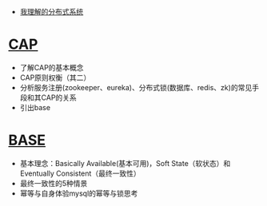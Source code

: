 - [我理解的分布式系统](https://mp.weixin.qq.com/s/rPrNUK5TBiL4g-SJq_6mGg)

# [CAP](CAP.md)
- 了解CAP的基本概念
- CAP原则权衡（其二）
- 分析服务注册(zookeeper、eureka)、分布式锁(数据库、redis、zk)的常见手段和其CAP的关系
- 引出base

# [BASE](BASE.md)
- 基本理念：Basically Available(基本可用)，Soft State（软状态）和Eventually Consistent（最终一致性）
- 最终一致性的5种情景
- 幂等与自身体验mysql的幂等与锁思考
